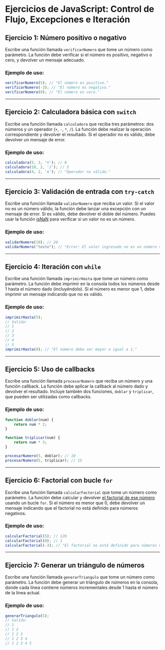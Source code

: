# Ejercicios de JavaScript: Control de Flujo, Excepciones e Iteración

## Ejercicio 1: Número positivo o negativo

Escribe una función llamada `verificarNumero` que tome un número como parámetro. La función debe verificar si el número es positivo, negativo o cero, y devolver un mensaje adecuado.

### Ejemplo de uso:
```javascript
verificarNumero(5); // "El número es positivo."
verificarNumero(-3); // "El número es negativo."
verificarNumero(0); // "El número es cero."
```

---

## Ejercicio 2: Calculadora básica con `switch`

Escribe una función llamada `calculadora` que reciba tres parámetros: dos números y un operador (`+`, `-`, `*`, `/`). La función debe realizar la operación correspondiente y devolver el resultado. Si el operador no es válido, debe devolver un mensaje de error.

### Ejemplo de uso:
```javascript
calculadora(5, 3, '+'); // 8
calculadora(10, 2, '/'); // 5
calculadora(4, 2, 'x'); // "Operador no válido."
```
---

## Ejercicio 3: Validación de entrada con `try-catch`

Escribe una función llamada `validarNumero` que reciba un valor. Si el valor no es un número válido, la función debe lanzar una excepción con un mensaje de error. Si es válido, debe devolver el doble del número. Puedes usar la función [isNaN](https://developer.mozilla.org/es/docs/Web/JavaScript/Reference/Global_Objects/isNaN) para verificar si un valor no es un número.

### Ejemplo de uso:
```javascript
validarNumero(10); // 20
validarNumero("texto"); // "Error: El valor ingresado no es un número válido."
```

---

## Ejercicio 4: Iteración con `while`

Escribe una función llamada `imprimirHasta` que tome un número como parámetro. La función debe imprimir en la consola todos los números desde 1 hasta el número dado (incluyéndolo). Si el número es menor que 1, debe imprimir un mensaje indicando que no es válido.

### Ejemplo de uso:
```javascript
imprimirHasta(5);
// Salida:
// 1
// 2
// 3
// 4
// 5
imprimirHasta(0); // "El número debe ser mayor o igual a 1."
```

---

## Ejercicio 5: Uso de callbacks

Escribe una función llamada `procesarNumero` que reciba un número y una función callback. La función debe aplicar la callback al número dado y devolver el resultado. Incluye también dos funciones, `doblar` y `triplicar`, que pueden ser utilizadas como callbacks.

### Ejemplo de uso:
```javascript
function doblar(num) {
    return num * 2;
}

function triplicar(num) {
    return num * 3;
}

procesarNumero(5, doblar); // 10
procesarNumero(5, triplicar); // 15
```

---

## Ejercicio 6: Factorial con bucle `for`

Escribe una función llamada `calcularFactorial` que tome un número como parámetro. La función debe calcular y devolver [el factorial de ese número](https://matemathweb.com/algebra/factorial/#:~:text=El%20factorial%20de%20un%20n%C3%BAmero%20natural%20n%2C%20es%20el%20producto,el%20signo%20de%20admiraci%C3%B3n%20(!)) usando un bucle `for`. Si el número es menor que 0, debe devolver un mensaje indicando que el factorial no está definido para números negativos.

### Ejemplo de uso:
```javascript
calcularFactorial(5); // 120
calcularFactorial(0); // 1
calcularFactorial(-3); // "El factorial no está definido para números negativos."
```

---

## Ejercicio 7: Generar un triángulo de números

Escribe una función llamada `generarTriangulo` que tome un número como parámetro. La función debe generar un triángulo de números en la consola, donde cada línea contiene números incrementales desde 1 hasta el número de la línea actual.

### Ejemplo de uso:
```javascript
generarTriangulo(5);
// Salida:
// 1
// 1 2
// 1 2 3
// 1 2 3 4
// 1 2 3 4 5
```
